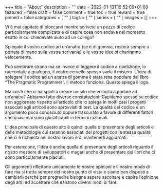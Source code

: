 +++
title = "About"
description = ""
date = 2022-01-13T19:52:06+01:00
featured = false
draft = false
comment = true
toc = true
reward = true
pinned = false
categories = [
""
]
tags = [
""
]
series = [
""
]
images = []
+++

Vi è  mai capitato di bloccarvi mentre scrivete un pezzo di codice particolarmente complicato e di capire cosa non andava nel momento esatto in cui chiedevate aiuto ad un collega?

Spiegate il vostro codice ad un’anatra (se è di gomma, resterà sempre a portata di mano sulla vostra scrivania) e le vostre idee si chariranno velocemente.

Può sembrare strano ma se invece di leggere il codice a ripetizione, lo raccontate a qualcuno, il vostro cervello spesso svela il mistero. L’idea di spiegare il codice ad un anatra di gomma è stata resa popolare dal libro “The Pragmatic Programmer”. Il metodo funziona. Questo spiega il logo.

Ma cos’è che ci ha spinti a creare un sito che vi incita a parlare ad un’anatra?
Abbiamo fatto diverse constatazioni:
Capitiamo spesso su codice non aggiornato rispetto all’articolo che lo spiega
In molti casi i progetti associati agli articoli sono sprovvisti di test.
La qualità del codice è un argomento poco conosciuto oppure trascurato a favore di differenti fattori che quasi mai sono giustificabili in termini razionali.

L’idea principale di questo sito è quindi quella di presentare degli articoli e delle metodologie cui saranno associati dei progetti con la stessa qualità che ci è richiesta nel nostro lavoro e di mantenerli aggiornati.

Per estensione, l’idea è anche quella di presentare degli articoli riguardo il nostro mestiere di sviluppatori e magari anche di presentare dei libri che ci sono particolarmente piaciuti.

Gli argomenti riflettono unicamente le nostre opinioni e il nostro modo di fare ma si tratta sempre del nostro punto di vista e siamo ben disposti a cambiarli perché per progredire bisogna sapere ascoltare e capire l’opinione degli altri ed accettare che esistono diversi modi di fare.
